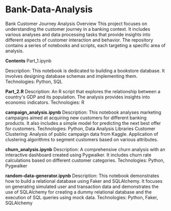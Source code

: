 # Bank-Data-Analysis
Bank Customer Journey Analysis
Overview
This project focuses on understanding the customer journey in a banking context. It includes various analyses and data processing tasks that provide insights into different aspects of customer interaction and behavior. The repository contains a series of notebooks and scripts, each targeting a specific area of analysis.

**Contents**
Part_1.ipynb

Description: This notebook is dedicated to building a bookstore database. It involves designing database schemas and implementing them.
Technologies: Python, SQL

**Part_2.R**
Description: An R script that explores the relationship between a country's GDP and its population. The analysis provides insights into economic indicators.
Technologies: R

**campaign_analysis.ipynb**
Description: This notebook analyses marketing campaigns aimed at acquiring new customers for different banking products. It also includes a simple model for predicting the next best offer for customers.
Technologies: Python, Data Analysis Libraries
Customer Clustering:
Analysis of public campaign data from Kaggle.
Application of clustering algorithms to segment customers based on various attributes.

**churn_analysis.ipynb**
Description: A comprehensive churn analysis with an interactive dashboard created using Pygwalker. It includes churn rate calculations based on different customer categories.
Technologies: Python, Pygwalker

**random-data-generator.ipynb**
Description: This notebook demonstrates how to build a relational database using Faker and SQLAlchemy. It focuses on generating simulated user and transaction data and demonstrates the use of SQLAlchemy for creating a dummy relational database and the execution of SQL queries using mock data.
Technologies: Python, Faker, SQLAlchemy

